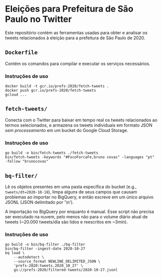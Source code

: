 # Eleições para Prefeitura de São Paulo no Twitter

Este repositório contém as ferramentas usadas para obter e analisar os tweets relacionados à
eleição para a prefeitura de São Paulo de 2020.

## `Dockerfile`

Contém os comandos para compilar e executar os serviços necessários.

### Instruções de uso

    docker build -t gcr.io/prefs-2020/fetch-tweets .
    docker push gcr.io/prefs-2020/fetch-tweets
    gcloud ...

## `fetch-tweets/`

Conecta com o Twitter para baixar em tempo real os tweets relacionados ao termos selecionados, e
armazena os tweets individuais em formato JSON *sem processamento* em um bucket do Google Cloud Storage.

### Instruções de uso

    go build -o bin/fetch-tweets ./fetch-tweets
    bin/fetch-tweets -keywords "#FocoForcaFe,bruno covas" -languages "pt" -follow "brunocovas"

## `bq-filter/`

Lê os objetos presentes em uma pasta específica do bucket (e.g., `tweets/dt=2020-10-18`), limpa
alguns de seus campos que causam problemas ao importar no BigQuery, e então escreve em um único arquivo
JSONL (JSON delimitado por '\n').

A importação no BigQuery por enquanto é manual. Esse script não precisa ser executado na nuvem, pelo
menos não para o volume diário atual de tweets (~20.000 tweets/dia são lidos e reescritos em ~3min).

### Instruções de uso

    go build -o bin/bq-filter ./bq-filter
    bin/bq-filter -ingest-date 2020-10-27
    bq load \
        --autodetect \
        --source_format NEWLINE_DELIMITED_JSON \
        'prefs-2020:tweets.2020_10_27' \
        gs://prefs-2020/filtered-tweets/2020-10-27.jsonl
